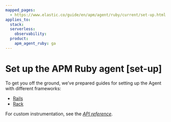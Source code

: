 ```yaml
---
mapped_pages:
  - https://www.elastic.co/guide/en/apm/agent/ruby/current/set-up.html
applies_to:
  stack:
  serverless:
    observability:
  product:
    apm_agent_ruby: ga
---
```


# Set up the APM Ruby agent [set-up]

To get you off the ground, we’ve prepared guides for setting up the Agent with different frameworks:

* [Rails](/reference/getting-started-rails.md)
* [Rack](/reference/getting-started-rack.md)

For custom instrumentation, see the [*API reference*](/reference/api-reference.md).



